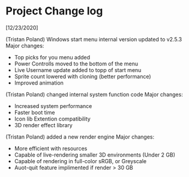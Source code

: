 # Project Change log

[12/23/2020] 

(Tristan Poland) Windows start menu internal version updated to v2.5.3
    Major changes:

   - Top picks for you menu added
   - Power Controlls moved to the bottom of the menu
   - Live Username update added to topp of start menu
   - Sprite count lowered with cloning (better performance)
   - Improved animation

(Tristan Poland) changed internal system function code
    Major changes:

   - Increased system performance
   - Faster boot time
   - Icon lib Extention compatibility
   - 3D render effect library
   
   (Tristan Poland) added a new render engine
    Major changes:
    
   - More efficient with resources
   - Capable of live-rendering smaller 3D environments (Under 2 GB)
   - Capable of rendering in full-color sRGB, or Greyscale
   - Auot-quit feature implimented if render > 30 GB
